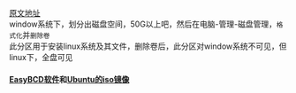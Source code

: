 [原文地址](http://www.linuxidc.com/Linux/2014-04/100369.htm)  
window系统下，划分出磁盘空间，50G以上吧，然后在电脑-管理-磁盘管理，`格式化`并`删除卷`  
此分区用于安装linux系统及其文件，删除卷后，此分区对window系统不可见，但linux下，全盘可见
#### [EasyBCD软件](http://easybcd.soft32.com/free-download/)和[Ubuntu的iso镜像](http://www.linuxidc.com/Linux/2014-04/100352.htm)
